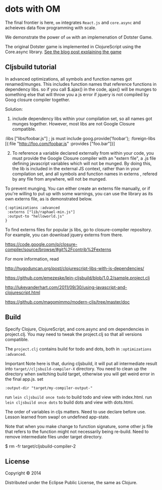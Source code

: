 # dots with OM

The final frontier is here, `om` integrates `React.js` and `core.async` and acheieves data flow programming with scale.

We demonstrate the power of `om` with an implemenation of Dotster Game. 

The original Dotster game is implemented in ClojureScript using the Core.async library. [See the blog post explaining the game](http://rigsomelight.com/2013/08/12/clojurescript-core-async-dots-game.html)


## Cljsbuild tutorial

In advanced optimizations, all symbols and function names got renamed/munges. This includes function names that reference functions in dependency libs. so if you call $.ajax() in the code, ajax() will be munges to something else that will throw you a js error if jquery is not compiled by Goog closure compiler together.

Solution: 

1. include dependency libs within your compilation set, so all names got munges together. However, most libs are not Google Closure compatible.

  :libs ["libs/foobar.js"] ; js must include goog.provide('foobar');
  :foreign-libs [{:file "http://foo.com/foobar.js"
                  :provides ["foo.bar"]}]

2. To reference a variable declared externally from within your code, you must provide the Google Closure compiler with an "extern file", a .js file defining javascript variables which will not be munged. By doing this, the lib is included in the external JS context, rather than in your compilation set, and all symbols and function names in externs , refered by any file from anywhere, will not be munged.

To prevent munging, You can either create an externs file manually, or if you're willing to put up with some warnings, you can use the library as its own externs file, as is demonstrated below.

    {:optimizations :advanced
     :externs ["lib/raphael-min.js"]
     :output-to "helloworld.js"
    }

To find externs files for popular js libs, go to closure-compiler repository. For example, you can download jquery externs from there.

  https://code.google.com/p/closure-compiler/source/browse/#git%2Fcontrib%2Fexterns


For more information, read 

  http://hugoduncan.org/post/clojurescript-libs-with-js-dependencies/

  https://github.com/emezeske/lein-cljsbuild/blob/1.0.2/sample.project.clj

  http://lukevanderhart.com/2011/09/30/using-javascript-and-clojurescript.html

  https://github.com/magomimmo/modern-cljs/tree/master/doc

## Build

Specify Clojure, ClojureScript, and core.async and om dependencies in project.clj. You may need to tweak the project.clj so that all versions compatible.

The `project.clj` contains build for todo and dots, both in `:optimizations :advanced`.

Important Note here is that, during cljsbuild, it will put all intermediate result into `target//cljsbuild-compiler-X` directory. You need to clean up the directory when switching build target, otherwise you will get weird error in the final app.js. set 

    :output-dir "target/my-compiler-output-"


run `lein cljsbuild once todo` to build todo and view with index.html.
run `lein cljsbuild once dots` to build dots and view with dots.html.

The order of variables in cljs matters. Need to use declare before use. Lesson learned from swap! on undefined app-state.

Note that when you make change to function signature, some other js file that refers to the function might not necessarily being re-build. Need to remove intermediate files under target directory.

  $ rm -fr target/cljsbuild-compiler-2

## License

Copyright © 2014

Distributed under the Eclipse Public License, the same as Clojure.
